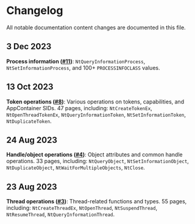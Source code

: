 # Changelog

All notable documentation content changes are documented in this file.
<!-- content -->
## 3 Dec 2023
**Process information ([#11](https://github.com/m417z/ntdoc/pull/11))**: `NtQueryInformationProcess`, `NtSetInformationProcess`, and 100+ `PROCESSINFOCLASS` values.

## 13 Oct 2023

**Token operations ([#8](https://github.com/m417z/ntdoc/pull/8))**: Various operations on tokens, capabilities, and AppContainer SIDs. 47 pages, including: `NtCreateTokenEx`, `NtOpenThreadTokenEx`, `NtQueryInformationToken`, `NtSetInformationToken`, `NtDuplicateToken`.

## 24 Aug 2023

**Handle/object operations ([#4](https://github.com/m417z/ntdoc/pull/4))**: Object attributes and common handle operations. 33 pages, including: `NtQueryObject`, `NtSetInformationObject`, `NtDuplicateObject`, `NtWaitForMultipleObjects`, `NtClose`.
<!-- more -->
## 23 Aug 2023

**Thread operations ([#3](https://github.com/m417z/ntdoc/pull/3))**: Thread-related functions and types. 55 pages, including: `NtCreateThreadEx`, `NtOpenThread`, `NtSuspendThread`, `NtResumeThread`, `NtQueryInformationThread`.
